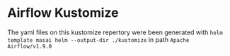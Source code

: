 # Airflow Kustomize

The yaml files on this kustomize repertory were been generated with `helm template masai helm --output-dir ./kustomize` in path `Apache Airflow/v1.9.0`
